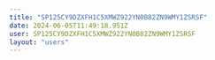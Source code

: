 ```yaml
---
title: "SP125CY9DZXFH1C5XMWZ922YN0B82ZN9WMY1ZSRSF"
date: 2024-06-05T11:49:18.951Z
user: SP125CY9DZXFH1C5XMWZ922YN0B82ZN9WMY1ZSRSF
layout: "users"
---
```

    
